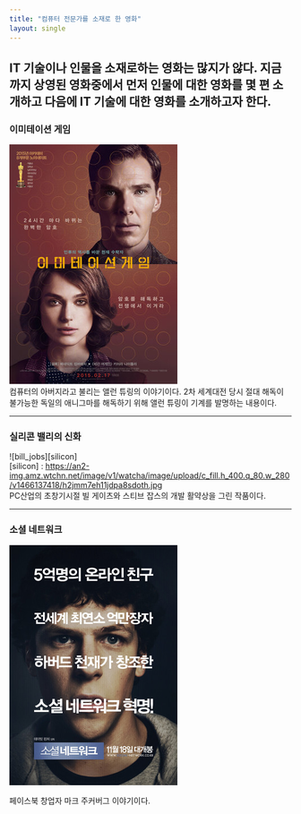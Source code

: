 ```yaml
---
title: "컴퓨터 전문가를 소재로 한 영화"
layout: single
---
```


IT 기술이나 인물을 소재로하는 영화는 많지가 않다. 지금까지 상영된 영화중에서 먼저 인물에 대한 영화를 몇 편 소개하고 다음에 IT 기술에 대한 영화를 소개하고자 한다.  
---  
### 이미테이션 게임  
![allen](/assets/images/allen.png)  
컴퓨터의 아버지라고 불리는 앨런 튜링의 이야기이다. 2차 세계대전 당시 절대 해독이 불가능한 독일의 애니그마를 해독하기 위해 앨런 튜링이 기계를 발명하는 내용이다.  


---  
### 실리콘 밸리의 신화
![bill_jobs][silicon]  
[silicon] : https://an2-img.amz.wtchn.net/image/v1/watcha/image/upload/c_fill.h_400.q_80.w_280/v1466137418/h2jmm7eh11jdpa8sdoth.jpg  
PC산업의 초창기시절 빌 게이츠와 스티브 잡스의 개발 활약상을 그린 작품이다.  


---  
### 소셜 네트워크
[![mark](/assets/images/mark.png  "더 자세한 내용을 원하시면 방문해 보세요")](https://topclass.chosun.com/board/view/asp?catecode=}&tnu=201901100028)  

페이스북 창업자 마크 주커버그 이야기이다. 
